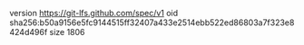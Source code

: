 version https://git-lfs.github.com/spec/v1
oid sha256:b50a9156e5fc9144515ff32407a433e2514ebb522ed86803a7f323e8424d496f
size 1806
